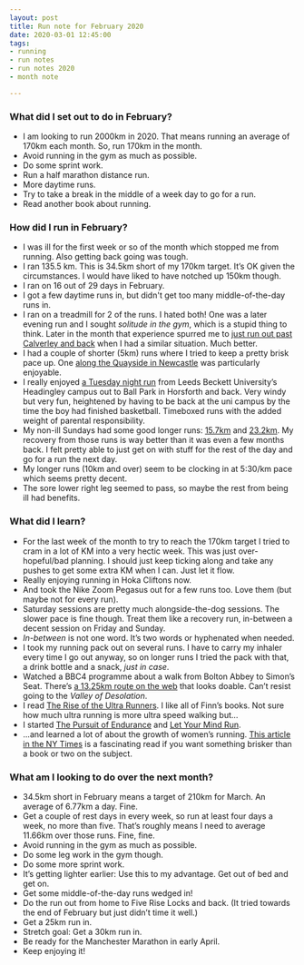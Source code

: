 ```yaml
---
layout: post
title: Run note for February 2020
date: 2020-03-01 12:45:00
tags:
- running
- run notes
- run notes 2020
- month note

---
```

### What did I set out to do in February?

* I am looking to run 2000km in 2020. That means running an average of 170km each month. So, run 170km in the month.
* Avoid running in the gym as much as possible.
* Do some sprint work.
* Run a half marathon distance run.
* More daytime runs.
* Try to take a break in the middle of a week day to go for a run.
* Read another book about running.

### How did I run in February?

* I was ill for the first week or so of the month which stopped me from running. Also getting back going was tough.
* I ran 135.5 km. This is 34.5km short of my 170km target. It’s OK given the circumstances. I would have liked to have notched up 150km though.
* I ran on 16 out of 29 days in February.
* I got a few daytime runs in, but didn't get too many middle-of-the-day runs in.
* I ran on a treadmill for 2 of the runs. I hated both! One was a later evening run and I sought _solitude in the gym_, which is a stupid thing to think. Later in the month that experience spurred me to [just run out past Calverley and back](https://www.strava.com/activities/3134859530) when I had a similar situation. Much better.
* I had a couple of shorter (5km) runs where I tried to keep a pretty brisk pace up. One [along the Quayside in Newcastle](https://www.strava.com/activities/3128715549) was particularly enjoyable.
* I really enjoyed [a Tuesday night run](https://www.strava.com/activities/3091481395) from Leeds Beckett University’s Headingley campus out to Ball Park in Horsforth and back. Very windy but very fun, heightened by having to be back at the uni campus by the time the boy had finished basketball. Timeboxed runs with the added weight of parental responsibility.
* My non-ill Sundays had some good longer runs: [15.7km](https://www.strava.com/activities/3104299126) and [23.2km](https://www.strava.com/activities/3124562322). My recovery from those runs is way better than it was even a few months back. I felt pretty able to just get on with stuff for the rest of the day and go for a run the next day.
* My longer runs (10km and over) seem to be clocking in at 5:30/km pace which seems pretty decent.
* The sore lower right leg seemed to pass, so maybe the rest from being ill had benefits.

### What did I learn?

* For the last week of the month to try to reach the 170km target I tried to cram in a lot of KM into a very hectic week. This was just over-hopeful/bad planning. I should just keep ticking along and take any pushes to get some extra KM when I can. Just let it flow.
* Really enjoying running in Hoka Cliftons now.
* And took the Nike Zoom Pegasus out for a few runs too. Love them (but maybe not for every run). 
* Saturday sessions are pretty much alongside-the-dog sessions. The slower pace is fine though. Treat them like a recovery run, in-between a decent session on Friday and Sunday.
* _In-between_ is not one word. It’s two words or hyphenated when needed.
* I took my running pack out on several runs. I have to carry my inhaler every time I go out anyway, so on longer runs I tried the pack with that, a drink bottle and a snack, _just in case_.
* Watched a BBC4 programme about a walk from Bolton Abbey to Simon’s Seat. There’s [a 13.25km route on the web](https://boltonabbey.com/wp-content/uploads/2015/08/Cavendish_to_Simons_Seat.pdf) that looks doable. Can’t resist going to the _Valley of Desolation_. 
* I read [The Rise of the Ultra Runners](https://www.goodreads.com/book/show/50792074-the-rise-of-the-ultra-runners). I like all of Finn’s books. Not sure how much ultra running is more ultra speed walking but...
* I started [The Pursuit of Endurance](https://www.goodreads.com/book/show/40910272-the-pursuit-of-endurance) and [Let Your Mind Run](https://www.goodreads.com/book/show/35805862-let-your-mind-run).
* ...and learned a lot of about the growth of women’s running. [This article in the NY Times](https://www.nytimes.com/interactive/2020/02/28/sports/womens-olympic-marathon-trials.html) is a fascinating read if you want something brisker than a book or two on the subject.

### What am I looking to do over the next month?

* 34.5km short in February means a target of 210km for March. An average of 6.77km a day. Fine.
* Get a couple of rest days in every week, so run at least four days a week, no more than five. That’s roughly means I need to average 11.66km over those runs. Fine, fine. 
* Avoid running in the gym as much as possible.
* Do some leg work in the gym though.
* Do some more sprint work.
* It’s getting lighter earlier: Use this to my advantage. Get out of bed and get on.
* Get some middle-of-the-day runs wedged in!
* Do the run out from home to Five Rise Locks and back. (It tried towards the end of February but just didn’t time it well.)
* Get a 25km run in.
* Stretch goal: Get a 30km run in.
* Be ready for the Manchester Marathon in early April.
* Keep enjoying it!